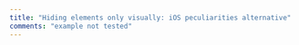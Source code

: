 ```yaml
---
title: "Hiding elements only visually: iOS peculiarities alternative"
comments: "example not tested"
---
```

